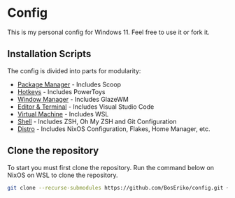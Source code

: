 # Config
This is my personal config for Windows 11. Feel free to use it or fork it.

## Installation Scripts
The config is divided into parts for modularity:
- [Package Manager](https://github.com/BosEriko/scoop.git) - Includes Scoop
- [Hotkeys](https://github.com/BosEriko/powertoys.git) - Includes PowerToys
- [Window Manager](https://github.com/BosEriko/glaze.git) - Includes GlazeWM
- [Editor & Terminal](https://github.com/BosEriko/vs.git) - Includes Visual Studio Code
- [Virtual Machine](https://github.com/BosEriko/wsl.git) - Includes WSL
- [Shell](https://github.com/BosEriko/zsh.git) - Includes ZSH, Oh My ZSH and Git Configuration
- [Distro](https://github.com/BosEriko/nix.git) - Includes NixOS Configuration, Flakes, Home Manager, etc.

## Clone the repository
To start you must first clone the repository. Run the command below on NixOS on WSL to clone the repository.
``` sh
git clone --recurse-submodules https://github.com/BosEriko/config.git ~/config
```
